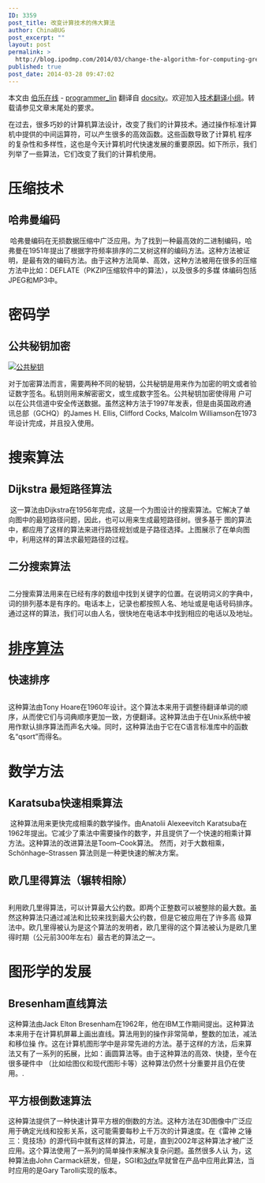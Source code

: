 ```yaml
---
ID: 3359
post_title: 改变计算技术的伟大算法
author: ChinaBUG
post_excerpt: ""
layout: post
permalink: >
  http://blog.ipodmp.com/2014/03/change-the-algorithm-for-computing-greatest.html
published: true
post_date: 2014-03-28 09:47:02
---
```

本文由 <a href="http://blog.jobbole.com">伯乐在线</a> - <a href="http://blog.jobbole.com/author/linwenhui/">programmer_lin</a> 翻译自 <a href="http://en.docsity.com/news/interesting-facts/great-algorithms-revolutionized-computing/" target="_blank">docsity</a>。欢迎加入<a href="http://www.jobbole.com/groups/6/" target="_blank">技术翻译小组</a>。转载请参见文章末尾处的要求。

在过去，很多巧妙的计算机算法设计，改变了我们的计算技术。通过操作标准计算机中提供的中间运算符，可以产生很多的高效函数。这些函数导致了计算机 程序的复杂性和多样性，这也是今天计算机时代快速发展的重要原因。如下所示，我们列举了一些算法，它们改变了我们的计算机使用。
<h1>压缩技术</h1>
<h2>哈弗曼编码</h2>
<img alt="" src="http://ww1.sinaimg.cn/mw690/7cc829d3gw1eeb14igesag20a808unb4.gif" />
哈弗曼编码在无损数据压缩中广泛应用。为了找到一种最高效的二进制编码，哈弗曼在1951年提出了根据字符频率排序的二叉树这样的编码方法。这种方法被证 明，是最有效的编码方法。由于这种方法简单、高效，这种方法被用在很多的压缩方法中比如：DEFLATE（PKZIP压缩软件中的算法），以及很多的多媒 体编码包括JPEG和MP3中。
<h1>密码学</h1>
<h2>公共秘钥加密</h2>
<a title="改变计算技术的伟大算法" href="http://jbcdn2.b0.upaiyun.com/2014/03/1ec138d97f5d8af49e360ce6413f422f.png" rel="lightbox[61815]"><img alt="公共秘钥" src="http://jbcdn2.b0.upaiyun.com/2014/03/1ec138d97f5d8af49e360ce6413f422f-150x150.png" /></a>

对于加密算法而言，需要两种不同的秘钥，公共秘钥是用来作为加密的明文或者验证数字签名。私钥则用来解密密文，或生成数字签名。公共秘钥加密使得用 户可以在公共信道中安全传送数据。虽然这种方法于1997年发表，但是由英国政府通讯总部（GCHQ）的James H. Ellis, Clifford Cocks, Malcolm Williamson在1973年设计完成，并且投入使用。
<h1>搜索算法</h1>
<h2>Dijkstra 最短路径算法</h2>
<img alt="" src="http://ww3.sinaimg.cn/large/7cc829d3gw1eeb14kg74tg207v066ab4.gif" />
这一算法由Dijkstra在1956年完成，这是一个为图设计的搜索算法。它解决了单向图中的最短路径问题，因此，也可以用来生成最短路径树。很多基于 图的算法中，都应用了这样的算法来进行路径规划或是子路径选择。上图展示了在单向图中，利用这样的算法求最短路径的过程。
<h2>二分搜索算法</h2>
<img alt="" src="http://ww4.sinaimg.cn/mw690/7cc829d3gw1eeb14juhjvg208c06qgno.gif" />

二分搜索算法用来在已经有序的数组中找到关键字的位置。在说明词义的字典中，词的排列基本是有序的。电话本上，记录也都按照人名、地址或是电话号码排序。通过这样的算法，我们可以由人名，很快地在电话本中找到相应的电话以及地址。
<h1><a title="视觉直观感受 7 种常用的排序算法" href="http://blog.jobbole.com/11745/" target="_blank">排序算法</a></h1>
<h2>快速排序</h2>
<img alt="" src="http://ww1.sinaimg.cn/mw690/7cc829d3gw1eeb14godzxg208c050adl.gif" />

这种算法由Tony Hoare在1960年设计。这个算法本来用于调整待翻译单词的顺序，从而使它们与词典顺序更加一致，方便翻译。这种算法由于在Unix系统中被用作默认排序算法而声名大噪。同时，这种算法由于它在C语言标准库中的函数名“qsort”而得名。
<h1>数学方法</h1>
<h2>Karatsuba快速相乘算法</h2>
<img alt="" src="http://ww2.sinaimg.cn/large/7cc829d3gw1eeb14ixkuog207o08cmy4.gif" />
这种算法用来更快完成相乘的数学操作。由Anatolii Alexeevitch Karatsuba在1962年提出。它减少了乘法中需要操作的数字，并且提供了一个快速的相乘计算方法。这种算法的改进算法是Toom–Cook算法。 然而，对于大数相乘，Schönhage–Strassen 算法则是一种更快速的解决方案。
<h2>欧几里得算法（辗转相除）</h2>
<img alt="" src="http://ww4.sinaimg.cn/mw690/7cc829d3gw1eeb14fgch2g20dw08cwh4.gif" />

利用欧几里得算法，可以计算最大公约数。即两个正整数可以被整除的最大数。虽然这种算法只通过减法和比较来找到最大公约数，但是它被应用在了许多高 级算法中。欧几里得被认为是这个算法的发明者，欧几里得的这个算法被认为是欧几里得时期（公元前300年左右）最古老的算法之一。
<h1>图形学的发展</h1>
<h2>Bresenham直线算法</h2>
这种算法由Jack Elton Bresenham在1962年，他在IBM工作期间提出。这种算法本来用于在计算机屏幕上画出直线。算法用到的操作非常简单，整数的加法，减法和移位操 作。这在计算机图形学中是非常先进的方法。基于这样的方法，后来算法又有了一系列的拓展，比如：画圆算法等。由于这种算法的高效、快捷，至今在很多硬件中 （比如绘图仪和现代图形卡等）这种算法仍然十分重要并且仍在使用。.
<h2>平方根倒数速算法</h2>
这种算法提供了一种快速计算平方根的倒数的方法。这种方法在3D图像中广泛应用于确定光线和投影关系，这可能需要每秒上千万次的计算速度。在《雷神 之锤三：竞技场》的源代码中就有这样的算法，可是，直到2002年这种算法才被广泛应用。这个算法使用了一系列的简单操作来解决复杂问题。虽然很多人认 为，这种算法由John Carmack研发，但是，SGI和<a title="3dfx Interactive" href="http://zh.wikipedia.org/wiki/3dfx_Interactive">3dfx</a>早就曾在产品中应用此算法，当时应用的是Gary Tarolli实现的版本。